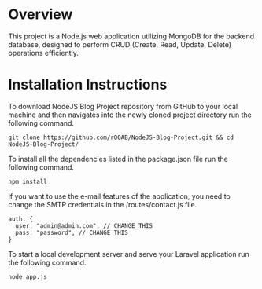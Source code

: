 # Overview
This project is a Node.js web application utilizing MongoDB for the backend database, designed to perform CRUD (Create, Read, Update, Delete) operations efficiently.

# Installation Instructions

To download NodeJS Blog Project repository from GitHub to your local machine and then navigates into the newly cloned project directory run the following command.
```
git clone https://github.com/rO0AB/NodeJS-Blog-Project.git && cd NodeJS-Blog-Project/ 
```

To install all the dependencies listed in the package.json file run the following command.
```
npm install
```

If you want to use the e-mail features of the application, you need to change the SMTP credentials in the /routes/contact.js file.
```
auth: {
  user: "admin@admin.com", // CHANGE_THIS
  pass: "password", // CHANGE_THIS
}
```

To start a local development server and serve your Laravel application run the following command.
```
node app.js
```
